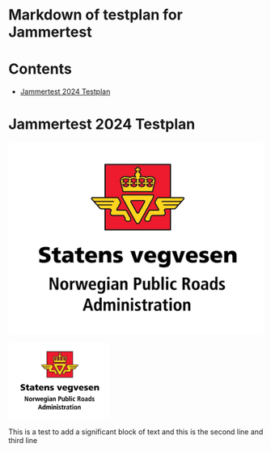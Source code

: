 
Markdown of testplan for Jammertest
===================================

Contents
========

* [Jammertest 2024 Testplan](#jammertest-2024-testplan)

# Jammertest 2024 Testplan
  
![NPRA logo](graphics/NPRA.png)

<img src="graphics/NPRA.png" width="200"/>

 This is a test to add a significant block of text
                         and this is the second line 
                         and third line
                         